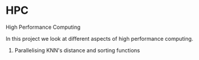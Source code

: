 # HPC
High Performance Computing

In this project we look at different aspects of high performance computing.

1. Parallelising KNN's distance and sorting functions

